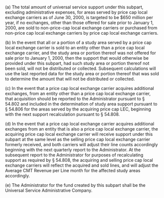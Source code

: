 (a) The total amount of universal service support under this subpart, excluding administrative expenses, for areas served by price cap local exchange carriers as of June 30, 2000, is targeted to be $650 million per year, if no exchanges, other than those offered for sale prior to January 1, 2000, are sold to non-price-cap local exchange carriers or purchased from non-price cap local exchange carriers by price cap local exchange carriers.

(b) In the event that all or a portion of a study area served by a price cap local exchange carrier is sold to an entity other than a price cap local exchange carrier, and the study area or portion thereof was not offered for sale prior to January 1, 2000, then the support that would otherwise be provided under this subpart, had such study area or portion thereof not been sold, will not be distributed or collected. Subsequent calculations will use the last reported data for the study area or portion thereof that was sold to determine the amount that will not be distributed or collected.

(c) In the event that a price cap local exchange carrier acquires additional exchanges, from an entity other than a price cap local exchange carrier, that acquisition should be reported to the Administrator pursuant to § 54.802 and included in the determination of study area support pursuant to § 54.806 for the areas served by the acquiring price cap LEC, beginning with the next support recalculation pursuant to § 54.808.

(d) In the event that a price cap local exchange carrier acquires additional exchanges from an entity that is also a price cap local exchange carrier, the acquiring price cap local exchange carrier will receive support under this subpart at the same level as the selling price cap local exchange carrier formerly received, and both carriers will adjust their line counts accordingly beginning with the next quarterly report to the Administrator. At the subsequent report to the Administrator for purposes of recalculating support as required by § 54.808, the acquiring and selling price cap local exchange carriers will reflect the acquired and sold lines, and will adjust the Average CMT Revenue per Line month for the affected study areas accordingly.

(e) The Administrator for the fund created by this subpart shall be the Universal Service Administrative Company.

